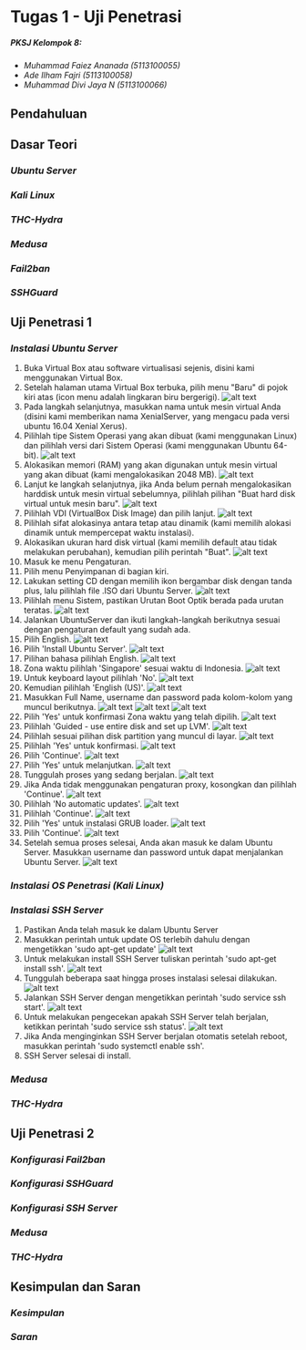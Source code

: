 # Tugas 1 - Uji Penetrasi
##### *PKSJ Kelompok 8:*
- *Muhammad Faiez Ananada (5113100055)*
- *Ade Ilham Fajri (5113100058)*
- *Muhammad Divi Jaya N (5113100066)*

## Pendahuluan

## Dasar Teori

### *Ubuntu Server*

### *Kali Linux*

### *THC-Hydra*

### *Medusa*

### *Fail2ban*

### *SSHGuard*

## Uji Penetrasi 1

### *Instalasi Ubuntu Server*
1. Buka Virtual Box atau software virtualisasi sejenis, disini kami menggunakan Virtual Box.
2. Setelah halaman utama Virtual Box terbuka, pilih menu "Baru" di pojok kiri atas (icon menu adalah lingkaran biru bergerigi).
![alt text](https://github.com/adeilhamfajri/PKSJ_Gokilz/blob/master/Dokumentasi/Tugas%201%20-%20Uji%20Penetrasi/Ubuntu%20Server/1.PNG?raw=true)
3. Pada langkah selanjutnya, masukkan nama untuk mesin virtual Anda (disini kami memberikan nama XenialServer, yang mengacu pada versi ubuntu 16.04 Xenial Xerus).
4. Pilihlah tipe Sistem Operasi yang akan dibuat (kami menggunakan Linux) dan pilihlah versi dari Sistem Operasi (kami menggunakan Ubuntu 64-bit).
![alt text](https://github.com/adeilhamfajri/PKSJ_Gokilz/blob/master/Dokumentasi/Tugas%201%20-%20Uji%20Penetrasi/Ubuntu%20Server/2.PNG?raw=true)
5. Alokasikan memori (RAM) yang akan digunakan untuk mesin virtual yang akan dibuat (kami mengalokasikan 2048 MB).
![alt text](https://github.com/adeilhamfajri/PKSJ_Gokilz/blob/master/Dokumentasi/Tugas%201%20-%20Uji%20Penetrasi/Ubuntu%20Server/3.PNG?raw=true)
6. Lanjut ke langkah selanjutnya, jika Anda belum pernah mengalokasikan harddisk untuk mesin virtual sebelumnya, pilihlah pilihan "Buat hard disk virtual untuk mesin baru".
![alt text](https://github.com/adeilhamfajri/PKSJ_Gokilz/blob/master/Dokumentasi/Tugas%201%20-%20Uji%20Penetrasi/Ubuntu%20Server/4.PNG?raw=true)
7. Pilihlah VDI (VirtualBox Disk Image) dan pilih lanjut.
![alt text](https://github.com/adeilhamfajri/PKSJ_Gokilz/blob/master/Dokumentasi/Tugas%201%20-%20Uji%20Penetrasi/Ubuntu%20Server/5.PNG?raw=true)
8. Pilihlah sifat alokasinya antara tetap atau dinamik (kami memilih alokasi dinamik untuk mempercepat waktu instalasi).
9. Alokasikan ukuran hard disk virtual (kami memilih default atau tidak melakukan perubahan), kemudian pilih perintah "Buat".
![alt text](https://github.com/adeilhamfajri/PKSJ_Gokilz/blob/master/Dokumentasi/Tugas%201%20-%20Uji%20Penetrasi/Ubuntu%20Server/6.PNG?raw=true)
10. Masuk ke menu Pengaturan.
11. Pilih menu Penyimpanan di bagian kiri.
12. Lakukan setting CD dengan memilih ikon bergambar disk dengan tanda plus, lalu pilihlah file .ISO dari Ubuntu Server.
![alt text](https://github.com/adeilhamfajri/PKSJ_Gokilz/blob/master/Dokumentasi/Tugas%201%20-%20Uji%20Penetrasi/Ubuntu%20Server/1000.PNG?raw=true)
13. Pilihlah menu Sistem, pastikan Urutan Boot Optik berada pada urutan teratas.
![alt text](https://github.com/adeilhamfajri/PKSJ_Gokilz/blob/master/Dokumentasi/Tugas%201%20-%20Uji%20Penetrasi/Ubuntu%20Server/1001.PNG?raw=true)
14. Jalankan UbuntuServer dan ikuti langkah-langkah berikutnya sesuai dengan pengaturan default yang sudah ada.
15. Pilih English.
![alt text](https://github.com/adeilhamfajri/PKSJ_Gokilz/blob/master/Dokumentasi/Tugas%201%20-%20Uji%20Penetrasi/Ubuntu%20Server/7.PNG?raw=true)
16. Pilih 'Install Ubuntu Server'.
![alt text](https://github.com/adeilhamfajri/PKSJ_Gokilz/blob/master/Dokumentasi/Tugas%201%20-%20Uji%20Penetrasi/Ubuntu%20Server/8.PNG?raw=true)
17. Pilihan bahasa pilihlah English.
![alt text](https://github.com/adeilhamfajri/PKSJ_Gokilz/blob/master/Dokumentasi/Tugas%201%20-%20Uji%20Penetrasi/Ubuntu%20Server/9.PNG?raw=true)
18. Zona waktu pilihlah 'Singapore' sesuai waktu di Indonesia.
![alt text](https://github.com/adeilhamfajri/PKSJ_Gokilz/blob/master/Dokumentasi/Tugas%201%20-%20Uji%20Penetrasi/Ubuntu%20Server/10.PNG?raw=true)
19. Untuk keyboard layout pilihlah 'No'.
![alt text](https://github.com/adeilhamfajri/PKSJ_Gokilz/blob/master/Dokumentasi/Tugas%201%20-%20Uji%20Penetrasi/Ubuntu%20Server/11.PNG?raw=true)
20. Kemudian pilihlah 'English (US)'.
![alt text](https://github.com/adeilhamfajri/PKSJ_Gokilz/blob/master/Dokumentasi/Tugas%201%20-%20Uji%20Penetrasi/Ubuntu%20Server/11-5.PNG?raw=true)
21. Masukkan Full Name, username dan password pada kolom-kolom yang muncul berikutnya.
![alt text](https://github.com/adeilhamfajri/PKSJ_Gokilz/blob/master/Dokumentasi/Tugas%201%20-%20Uji%20Penetrasi/Ubuntu%20Server/13.PNG?raw=true)
![alt text](https://github.com/adeilhamfajri/PKSJ_Gokilz/blob/master/Dokumentasi/Tugas%201%20-%20Uji%20Penetrasi/Ubuntu%20Server/14.PNG?raw=true)
![alt text](https://github.com/adeilhamfajri/PKSJ_Gokilz/blob/master/Dokumentasi/Tugas%201%20-%20Uji%20Penetrasi/Ubuntu%20Server/15.PNG?raw=true)
22. Pilih 'Yes' untuk konfirmasi Zona waktu yang telah dipilih.
![alt text](https://github.com/adeilhamfajri/PKSJ_Gokilz/blob/master/Dokumentasi/Tugas%201%20-%20Uji%20Penetrasi/Ubuntu%20Server/17.PNG?raw=true)
23. Pilihlah 'Guided - use entire disk and set up LVM'.
![alt text](https://github.com/adeilhamfajri/PKSJ_Gokilz/blob/master/Dokumentasi/Tugas%201%20-%20Uji%20Penetrasi/Ubuntu%20Server/18.PNG?raw=true)
24. Pilihlah sesuai pilihan disk partition yang muncul di layar.
![alt text](https://github.com/adeilhamfajri/PKSJ_Gokilz/blob/master/Dokumentasi/Tugas%201%20-%20Uji%20Penetrasi/Ubuntu%20Server/19.PNG?raw=true)
25. Pilihlah 'Yes' untuk konfirmasi.
![alt text](https://github.com/adeilhamfajri/PKSJ_Gokilz/blob/master/Dokumentasi/Tugas%201%20-%20Uji%20Penetrasi/Ubuntu%20Server/20.PNG?raw=true)
26. Pilih 'Continue'.
![alt text](https://github.com/adeilhamfajri/PKSJ_Gokilz/blob/master/Dokumentasi/Tugas%201%20-%20Uji%20Penetrasi/Ubuntu%20Server/21.PNG?raw=true)
27. Pilih 'Yes' untuk melanjutkan.
![alt text](https://github.com/adeilhamfajri/PKSJ_Gokilz/blob/master/Dokumentasi/Tugas%201%20-%20Uji%20Penetrasi/Ubuntu%20Server/22.PNG?raw=true)
28. Tunggulah proses yang sedang berjalan.
![alt text](https://github.com/adeilhamfajri/PKSJ_Gokilz/blob/master/Dokumentasi/Tugas%201%20-%20Uji%20Penetrasi/Ubuntu%20Server/23.PNG?raw=true)
29. Jika Anda tidak menggunakan pengaturan proxy, kosongkan dan pilihlah 'Continue'.
![alt text](https://github.com/adeilhamfajri/PKSJ_Gokilz/blob/master/Dokumentasi/Tugas%201%20-%20Uji%20Penetrasi/Ubuntu%20Server/24.PNG?raw=true)
30. Pilihlah 'No automatic updates'.
![alt text](https://github.com/adeilhamfajri/PKSJ_Gokilz/blob/master/Dokumentasi/Tugas%201%20-%20Uji%20Penetrasi/Ubuntu%20Server/25.PNG?raw=true)
31. Pilihlah 'Continue'.
![alt text](https://github.com/adeilhamfajri/PKSJ_Gokilz/blob/master/Dokumentasi/Tugas%201%20-%20Uji%20Penetrasi/Ubuntu%20Server/26.PNG?raw=true)
32. Pilih 'Yes' untuk instalasi GRUB loader.
![alt text](https://github.com/adeilhamfajri/PKSJ_Gokilz/blob/master/Dokumentasi/Tugas%201%20-%20Uji%20Penetrasi/Ubuntu%20Server/27.PNG?raw=true)
33. Pilih 'Continue'.
![alt text](https://github.com/adeilhamfajri/PKSJ_Gokilz/blob/master/Dokumentasi/Tugas%201%20-%20Uji%20Penetrasi/Ubuntu%20Server/28.PNG?raw=true)
34. Setelah semua proses selesai, Anda akan masuk ke dalam Ubuntu Server. Masukkan username dan password untuk dapat menjalankan Ubuntu Server.
![alt text](https://github.com/adeilhamfajri/PKSJ_Gokilz/blob/master/Dokumentasi/Tugas%201%20-%20Uji%20Penetrasi/Ubuntu%20Server/29.PNG?raw=true)

### *Instalasi OS Penetrasi (Kali Linux)*

### *Instalasi SSH Server*
1. Pastikan Anda telah masuk ke dalam Ubuntu Server
2. Masukkan perintah untuk update OS terlebih dahulu dengan mengetikkan 'sudo apt-get update'
![alt text](https://github.com/adeilhamfajri/PKSJ_Gokilz/blob/master/Dokumentasi/Tugas%201%20-%20Uji%20Penetrasi/SSH%20Server/1.PNG?raw=true)
3. Untuk melakukan install SSH Server tuliskan perintah 'sudo apt-get install ssh'.
![alt text](https://github.com/adeilhamfajri/PKSJ_Gokilz/blob/master/Dokumentasi/Tugas%201%20-%20Uji%20Penetrasi/SSH%20Server/2.PNG?raw=true)
4. Tunggulah beberapa saat hingga proses instalasi selesai dilakukan.
![alt text](https://github.com/adeilhamfajri/PKSJ_Gokilz/blob/master/Dokumentasi/Tugas%201%20-%20Uji%20Penetrasi/SSH%20Server/101.PNG?raw=true)
5. Jalankan SSH Server dengan mengetikkan perintah 'sudo service ssh start'.
![alt text](https://github.com/adeilhamfajri/PKSJ_Gokilz/blob/master/Dokumentasi/Tugas%201%20-%20Uji%20Penetrasi/SSH%20Server/3.PNG?raw=true)
6. Untuk melakukan pengecekan apakah SSH Server telah berjalan, ketikkan perintah 'sudo service ssh status'.
![alt text](https://github.com/adeilhamfajri/PKSJ_Gokilz/blob/master/Dokumentasi/Tugas%201%20-%20Uji%20Penetrasi/SSH%20Server/4.PNG?raw=true)
7. Jika Anda menginginkan SSH Server berjalan otomatis setelah reboot, masukkan perintah 'sudo systemctl enable ssh'.
8. SSH Server selesai di install.

### *Medusa*

### *THC-Hydra*

## Uji Penetrasi 2

### *Konfigurasi Fail2ban*

### *Konfigurasi SSHGuard*

### *Konfigurasi SSH Server*

### *Medusa*

### *THC-Hydra*

## Kesimpulan dan Saran

### *Kesimpulan*

### *Saran*